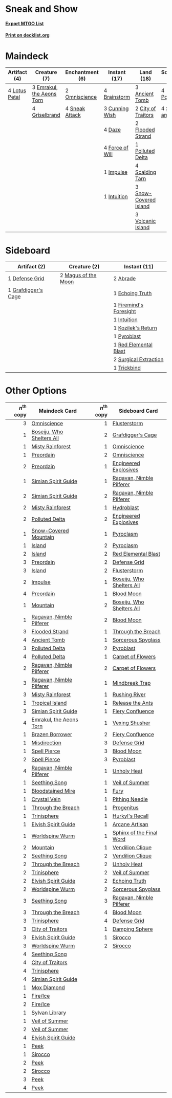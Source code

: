 # Sneak and Show

#### [Export MTGO List](../collection/Sneak%20and%20Show/Sneak%20and%20Show.txt)
#### [Print on decklist.org](http://decklist.org/?deckmain=3%09Ancient%20Tomb%0A4%09Brainstorm%0A2%09City%20of%20Traitors%0A3%09Cunning%20Wish%0A4%09Daze%0A3%09Emrakul,%20the%20Aeons%20Torn%0A2%09Flooded%20Strand%0A4%09Force%20of%20Will%0A4%09Griselbrand%0A1%09Impulse%0A1%09Intuition%0A4%09Lotus%20Petal%0A2%09Omniscience%0A1%09Polluted%20Delta%0A4%09Ponder%0A4%09Scalding%20Tarn%0A4%09Show%20and%20Tell%0A4%09Sneak%20Attack%0A3%09Snow-Covered%20Island%0A3%09Volcanic%20Island&deckside=2%09Abrade%0A1%09Defense%20Grid%0A1%09Echoing%20Truth%0A1%09Firemind's%20Foresight%0A1%09Grafdigger's%20Cage%0A1%09Intuition%0A1%09Kozilek's%20Return%0A2%09Magus%20of%20the%20Moon%0A1%09Pyroblast%0A1%09Red%20Elemental%20Blast%0A2%09Surgical%20Extraction%0A1%09Trickbind)
# Maindeck

|                                      Artifact (4)                                      |                                            Creature (7)                                            |                                     Enchantment (6)                                     |                                      Instant (17)                                      |                                           Land (18)                                            |                                       Sorcery (8)                                        |
|----------------------------------------------------------------------------------------|----------------------------------------------------------------------------------------------------|-----------------------------------------------------------------------------------------|----------------------------------------------------------------------------------------|------------------------------------------------------------------------------------------------|------------------------------------------------------------------------------------------|
|4 [Lotus Petal](http://gatherer.wizards.com/Pages/Card/Details.aspx?multiverseid=420602)|3 [Emrakul, the Aeons Torn](http://gatherer.wizards.com/Pages/Card/Details.aspx?multiverseid=397905)|2 [Omniscience](http://gatherer.wizards.com/Pages/Card/Details.aspx?multiverseid=288937) |4 [Brainstorm](http://gatherer.wizards.com/Pages/Card/Details.aspx?multiverseid=3897)   |3 [Ancient Tomb](http://gatherer.wizards.com/Pages/Card/Details.aspx?multiverseid=409567)       |4 [Ponder](http://gatherer.wizards.com/Pages/Card/Details.aspx?multiverseid=451051)       |
|                                                                                        |4 [Griselbrand](http://gatherer.wizards.com/Pages/Card/Details.aspx?multiverseid=239995)            |4 [Sneak Attack](http://gatherer.wizards.com/Pages/Card/Details.aspx?multiverseid=413690)|3 [Cunning Wish](http://gatherer.wizards.com/Pages/Card/Details.aspx?multiverseid=34400)|2 [City of Traitors](http://gatherer.wizards.com/Pages/Card/Details.aspx?multiverseid=6168)     |4 [Show and Tell](http://gatherer.wizards.com/Pages/Card/Details.aspx?multiverseid=416878)|
|                                                                                        |                                                                                                    |                                                                                         |4 [Daze](http://gatherer.wizards.com/Pages/Card/Details.aspx?multiverseid=189255)       |2 [Flooded Strand](http://gatherer.wizards.com/Pages/Card/Details.aspx?multiverseid=405098)     |                                                                                          |
|                                                                                        |                                                                                                    |                                                                                         |4 [Force of Will](http://gatherer.wizards.com/Pages/Card/Details.aspx?multiverseid=3107)|1 [Polluted Delta](http://gatherer.wizards.com/Pages/Card/Details.aspx?multiverseid=405104)     |                                                                                          |
|                                                                                        |                                                                                                    |                                                                                         |1 [Impulse](http://gatherer.wizards.com/Pages/Card/Details.aspx?multiverseid=446087)    |4 [Scalding Tarn](http://gatherer.wizards.com/Pages/Card/Details.aspx?multiverseid=405107)      |                                                                                          |
|                                                                                        |                                                                                                    |                                                                                         |1 [Intuition](http://gatherer.wizards.com/Pages/Card/Details.aspx?multiverseid=4707)    |3 [Snow-Covered Island](http://gatherer.wizards.com/Pages/Card/Details.aspx?multiverseid=121130)|                                                                                          |
|                                                                                        |                                                                                                    |                                                                                         |                                                                                        |3 [Volcanic Island](http://gatherer.wizards.com/Pages/Card/Details.aspx?multiverseid=887)       |                                                                                          |


# Sideboard

|                                         Artifact (2)                                         |                                         Creature (2)                                         |                                          Instant (11)                                           |
|----------------------------------------------------------------------------------------------|----------------------------------------------------------------------------------------------|-------------------------------------------------------------------------------------------------|
|1 [Defense Grid](http://gatherer.wizards.com/Pages/Card/Details.aspx?multiverseid=45481)      |2 [Magus of the Moon](http://gatherer.wizards.com/Pages/Card/Details.aspx?multiverseid=136152)|2 [Abrade](http://gatherer.wizards.com/Pages/Card/Details.aspx?multiverseid=430772)              |
|1 [Grafdigger's Cage](http://gatherer.wizards.com/Pages/Card/Details.aspx?multiverseid=278452)|                                                                                              |1 [Echoing Truth](http://gatherer.wizards.com/Pages/Card/Details.aspx?multiverseid=405212)       |
|                                                                                              |                                                                                              |1 [Firemind's Foresight](http://gatherer.wizards.com/Pages/Card/Details.aspx?multiverseid=405231)|
|                                                                                              |                                                                                              |1 [Intuition](http://gatherer.wizards.com/Pages/Card/Details.aspx?multiverseid=4707)             |
|                                                                                              |                                                                                              |1 [Kozilek's Return](http://gatherer.wizards.com/Pages/Card/Details.aspx?multiverseid=407608)    |
|                                                                                              |                                                                                              |1 [Pyroblast](http://gatherer.wizards.com/Pages/Card/Details.aspx?multiverseid=4083)             |
|                                                                                              |                                                                                              |1 [Red Elemental Blast](http://gatherer.wizards.com/Pages/Card/Details.aspx?multiverseid=814)    |
|                                                                                              |                                                                                              |2 [Surgical Extraction](http://gatherer.wizards.com/Pages/Card/Details.aspx?multiverseid=397706) |
|                                                                                              |                                                                                              |1 [Trickbind](http://gatherer.wizards.com/Pages/Card/Details.aspx?multiverseid=110499)           |


# Other Options

|*n*<sup>th</sup> copy|                                           Maindeck Card                                           |*n*<sup>th</sup> copy|                                          Sideboard Card                                           |
|--------------------:|---------------------------------------------------------------------------------------------------|--------------------:|---------------------------------------------------------------------------------------------------|
|                    3|[Omniscience](http://gatherer.wizards.com/Pages/Card/Details.aspx?multiverseid=288937)             |                    1|[Flusterstorm](http://gatherer.wizards.com/Pages/Card/Details.aspx?multiverseid=228255)            |
|                    1|[Boseiju, Who Shelters All](http://gatherer.wizards.com/Pages/Card/Details.aspx?multiverseid=75305)|                    2|[Grafdigger's Cage](http://gatherer.wizards.com/Pages/Card/Details.aspx?multiverseid=278452)       |
|                    1|[Misty Rainforest](http://gatherer.wizards.com/Pages/Card/Details.aspx?multiverseid=405102)        |                    1|[Omniscience](http://gatherer.wizards.com/Pages/Card/Details.aspx?multiverseid=288937)             |
|                    1|[Preordain](http://gatherer.wizards.com/Pages/Card/Details.aspx?multiverseid=405347)               |                    2|[Omniscience](http://gatherer.wizards.com/Pages/Card/Details.aspx?multiverseid=288937)             |
|                    2|[Preordain](http://gatherer.wizards.com/Pages/Card/Details.aspx?multiverseid=405347)               |                    1|[Engineered Explosives](http://gatherer.wizards.com/Pages/Card/Details.aspx?multiverseid=50139)    |
|                    1|[Simian Spirit Guide](http://gatherer.wizards.com/Pages/Card/Details.aspx?multiverseid=442137)     |                    1|[Ragavan, Nimble Pilferer](http://gatherer.wizards.com/Pages/Card/Details.aspx?multiverseid=522214)|
|                    2|[Simian Spirit Guide](http://gatherer.wizards.com/Pages/Card/Details.aspx?multiverseid=442137)     |                    2|[Ragavan, Nimble Pilferer](http://gatherer.wizards.com/Pages/Card/Details.aspx?multiverseid=522214)|
|                    2|[Misty Rainforest](http://gatherer.wizards.com/Pages/Card/Details.aspx?multiverseid=405102)        |                    1|[Hydroblast](http://gatherer.wizards.com/Pages/Card/Details.aspx?multiverseid=3915)                |
|                    2|[Polluted Delta](http://gatherer.wizards.com/Pages/Card/Details.aspx?multiverseid=405104)          |                    2|[Engineered Explosives](http://gatherer.wizards.com/Pages/Card/Details.aspx?multiverseid=50139)    |
|                    1|[Snow-Covered Mountain](http://gatherer.wizards.com/Pages/Card/Details.aspx?multiverseid=121233)   |                    1|[Pyroclasm](http://gatherer.wizards.com/Pages/Card/Details.aspx?multiverseid=129801)               |
|                    1|[Island](http://gatherer.wizards.com/Pages/Card/Details.aspx?multiverseid=439857)                  |                    2|[Pyroclasm](http://gatherer.wizards.com/Pages/Card/Details.aspx?multiverseid=129801)               |
|                    2|[Island](http://gatherer.wizards.com/Pages/Card/Details.aspx?multiverseid=439857)                  |                    2|[Red Elemental Blast](http://gatherer.wizards.com/Pages/Card/Details.aspx?multiverseid=814)        |
|                    3|[Preordain](http://gatherer.wizards.com/Pages/Card/Details.aspx?multiverseid=405347)               |                    2|[Defense Grid](http://gatherer.wizards.com/Pages/Card/Details.aspx?multiverseid=45481)             |
|                    3|[Island](http://gatherer.wizards.com/Pages/Card/Details.aspx?multiverseid=439857)                  |                    2|[Flusterstorm](http://gatherer.wizards.com/Pages/Card/Details.aspx?multiverseid=228255)            |
|                    2|[Impulse](http://gatherer.wizards.com/Pages/Card/Details.aspx?multiverseid=446087)                 |                    1|[Boseiju, Who Shelters All](http://gatherer.wizards.com/Pages/Card/Details.aspx?multiverseid=75305)|
|                    4|[Preordain](http://gatherer.wizards.com/Pages/Card/Details.aspx?multiverseid=405347)               |                    1|[Blood Moon](http://gatherer.wizards.com/Pages/Card/Details.aspx?multiverseid=45386)               |
|                    1|[Mountain](http://gatherer.wizards.com/Pages/Card/Details.aspx?multiverseid=439859)                |                    2|[Boseiju, Who Shelters All](http://gatherer.wizards.com/Pages/Card/Details.aspx?multiverseid=75305)|
|                    1|[Ragavan, Nimble Pilferer](http://gatherer.wizards.com/Pages/Card/Details.aspx?multiverseid=522214)|                    2|[Blood Moon](http://gatherer.wizards.com/Pages/Card/Details.aspx?multiverseid=45386)               |
|                    3|[Flooded Strand](http://gatherer.wizards.com/Pages/Card/Details.aspx?multiverseid=405098)          |                    1|[Through the Breach](http://gatherer.wizards.com/Pages/Card/Details.aspx?multiverseid=80250)       |
|                    4|[Ancient Tomb](http://gatherer.wizards.com/Pages/Card/Details.aspx?multiverseid=409567)            |                    1|[Sorcerous Spyglass](http://gatherer.wizards.com/Pages/Card/Details.aspx?multiverseid=435407)      |
|                    3|[Polluted Delta](http://gatherer.wizards.com/Pages/Card/Details.aspx?multiverseid=405104)          |                    2|[Pyroblast](http://gatherer.wizards.com/Pages/Card/Details.aspx?multiverseid=4083)                 |
|                    4|[Polluted Delta](http://gatherer.wizards.com/Pages/Card/Details.aspx?multiverseid=405104)          |                    1|[Carpet of Flowers](http://gatherer.wizards.com/Pages/Card/Details.aspx?multiverseid=5858)         |
|                    2|[Ragavan, Nimble Pilferer](http://gatherer.wizards.com/Pages/Card/Details.aspx?multiverseid=522214)|                    2|[Carpet of Flowers](http://gatherer.wizards.com/Pages/Card/Details.aspx?multiverseid=5858)         |
|                    3|[Ragavan, Nimble Pilferer](http://gatherer.wizards.com/Pages/Card/Details.aspx?multiverseid=522214)|                    1|[Mindbreak Trap](http://gatherer.wizards.com/Pages/Card/Details.aspx?multiverseid=197532)          |
|                    3|[Misty Rainforest](http://gatherer.wizards.com/Pages/Card/Details.aspx?multiverseid=405102)        |                    1|[Rushing River](http://gatherer.wizards.com/Pages/Card/Details.aspx?multiverseid=25942)            |
|                    1|[Tropical Island](http://gatherer.wizards.com/Pages/Card/Details.aspx?multiverseid=884)            |                    1|[Release the Ants](http://gatherer.wizards.com/Pages/Card/Details.aspx?multiverseid=152619)        |
|                    3|[Simian Spirit Guide](http://gatherer.wizards.com/Pages/Card/Details.aspx?multiverseid=442137)     |                    1|[Fiery Confluence](http://gatherer.wizards.com/Pages/Card/Details.aspx?multiverseid=405230)        |
|                    4|[Emrakul, the Aeons Torn](http://gatherer.wizards.com/Pages/Card/Details.aspx?multiverseid=397905) |                    1|[Vexing Shusher](http://gatherer.wizards.com/Pages/Card/Details.aspx?multiverseid=146016)          |
|                    1|[Brazen Borrower](http://gatherer.wizards.com/Pages/Card/Details.aspx?multiverseid=473001)         |                    2|[Fiery Confluence](http://gatherer.wizards.com/Pages/Card/Details.aspx?multiverseid=405230)        |
|                    1|[Misdirection](http://gatherer.wizards.com/Pages/Card/Details.aspx?multiverseid=382310)            |                    3|[Defense Grid](http://gatherer.wizards.com/Pages/Card/Details.aspx?multiverseid=45481)             |
|                    1|[Spell Pierce](http://gatherer.wizards.com/Pages/Card/Details.aspx?multiverseid=425876)            |                    3|[Blood Moon](http://gatherer.wizards.com/Pages/Card/Details.aspx?multiverseid=45386)               |
|                    2|[Spell Pierce](http://gatherer.wizards.com/Pages/Card/Details.aspx?multiverseid=425876)            |                    3|[Pyroblast](http://gatherer.wizards.com/Pages/Card/Details.aspx?multiverseid=4083)                 |
|                    4|[Ragavan, Nimble Pilferer](http://gatherer.wizards.com/Pages/Card/Details.aspx?multiverseid=522214)|                    1|[Unholy Heat](http://gatherer.wizards.com/Pages/Card/Details.aspx?multiverseid=522221)             |
|                    1|[Seething Song](http://gatherer.wizards.com/Pages/Card/Details.aspx?multiverseid=83377)            |                    1|[Veil of Summer](http://gatherer.wizards.com/Pages/Card/Details.aspx?multiverseid=466952)          |
|                    1|[Bloodstained Mire](http://gatherer.wizards.com/Pages/Card/Details.aspx?multiverseid=405094)       |                    1|[Fury](http://gatherer.wizards.com/Pages/Card/Details.aspx?multiverseid=522202)                    |
|                    1|[Crystal Vein](http://gatherer.wizards.com/Pages/Card/Details.aspx?multiverseid=15413)             |                    1|[Pithing Needle](http://gatherer.wizards.com/Pages/Card/Details.aspx?multiverseid=129526)          |
|                    1|[Through the Breach](http://gatherer.wizards.com/Pages/Card/Details.aspx?multiverseid=80250)       |                    1|[Progenitus](http://gatherer.wizards.com/Pages/Card/Details.aspx?multiverseid=179496)              |
|                    1|[Trinisphere](http://gatherer.wizards.com/Pages/Card/Details.aspx?multiverseid=43545)              |                    1|[Hurkyl's Recall](http://gatherer.wizards.com/Pages/Card/Details.aspx?multiverseid=135260)         |
|                    1|[Elvish Spirit Guide](http://gatherer.wizards.com/Pages/Card/Details.aspx?multiverseid=3134)       |                    1|[Arcane Artisan](http://gatherer.wizards.com/Pages/Card/Details.aspx?multiverseid=446001)          |
|                    1|[Worldspine Wurm](http://gatherer.wizards.com/Pages/Card/Details.aspx?multiverseid=253575)         |                    1|[Sphinx of the Final Word](http://gatherer.wizards.com/Pages/Card/Details.aspx?multiverseid=407573)|
|                    2|[Mountain](http://gatherer.wizards.com/Pages/Card/Details.aspx?multiverseid=439859)                |                    1|[Vendilion Clique](http://gatherer.wizards.com/Pages/Card/Details.aspx?multiverseid=442065)        |
|                    2|[Seething Song](http://gatherer.wizards.com/Pages/Card/Details.aspx?multiverseid=83377)            |                    2|[Vendilion Clique](http://gatherer.wizards.com/Pages/Card/Details.aspx?multiverseid=442065)        |
|                    2|[Through the Breach](http://gatherer.wizards.com/Pages/Card/Details.aspx?multiverseid=80250)       |                    2|[Unholy Heat](http://gatherer.wizards.com/Pages/Card/Details.aspx?multiverseid=522221)             |
|                    2|[Trinisphere](http://gatherer.wizards.com/Pages/Card/Details.aspx?multiverseid=43545)              |                    2|[Veil of Summer](http://gatherer.wizards.com/Pages/Card/Details.aspx?multiverseid=466952)          |
|                    2|[Elvish Spirit Guide](http://gatherer.wizards.com/Pages/Card/Details.aspx?multiverseid=3134)       |                    2|[Echoing Truth](http://gatherer.wizards.com/Pages/Card/Details.aspx?multiverseid=405212)           |
|                    2|[Worldspine Wurm](http://gatherer.wizards.com/Pages/Card/Details.aspx?multiverseid=253575)         |                    2|[Sorcerous Spyglass](http://gatherer.wizards.com/Pages/Card/Details.aspx?multiverseid=435407)      |
|                    3|[Seething Song](http://gatherer.wizards.com/Pages/Card/Details.aspx?multiverseid=83377)            |                    3|[Ragavan, Nimble Pilferer](http://gatherer.wizards.com/Pages/Card/Details.aspx?multiverseid=522214)|
|                    3|[Through the Breach](http://gatherer.wizards.com/Pages/Card/Details.aspx?multiverseid=80250)       |                    4|[Blood Moon](http://gatherer.wizards.com/Pages/Card/Details.aspx?multiverseid=45386)               |
|                    3|[Trinisphere](http://gatherer.wizards.com/Pages/Card/Details.aspx?multiverseid=43545)              |                    4|[Defense Grid](http://gatherer.wizards.com/Pages/Card/Details.aspx?multiverseid=45481)             |
|                    3|[City of Traitors](http://gatherer.wizards.com/Pages/Card/Details.aspx?multiverseid=6168)          |                    1|[Damping Sphere](http://gatherer.wizards.com/Pages/Card/Details.aspx?multiverseid=443101)          |
|                    3|[Elvish Spirit Guide](http://gatherer.wizards.com/Pages/Card/Details.aspx?multiverseid=3134)       |                    1|[Sirocco](http://gatherer.wizards.com/Pages/Card/Details.aspx?multiverseid=3463)                   |
|                    3|[Worldspine Wurm](http://gatherer.wizards.com/Pages/Card/Details.aspx?multiverseid=253575)         |                    2|[Sirocco](http://gatherer.wizards.com/Pages/Card/Details.aspx?multiverseid=3463)                   |
|                    4|[Seething Song](http://gatherer.wizards.com/Pages/Card/Details.aspx?multiverseid=83377)            |                     |                                                                                                   |
|                    4|[City of Traitors](http://gatherer.wizards.com/Pages/Card/Details.aspx?multiverseid=6168)          |                     |                                                                                                   |
|                    4|[Trinisphere](http://gatherer.wizards.com/Pages/Card/Details.aspx?multiverseid=43545)              |                     |                                                                                                   |
|                    4|[Simian Spirit Guide](http://gatherer.wizards.com/Pages/Card/Details.aspx?multiverseid=442137)     |                     |                                                                                                   |
|                    1|[Mox Diamond](http://gatherer.wizards.com/Pages/Card/Details.aspx?multiverseid=5193)               |                     |                                                                                                   |
|                    1|[Fire/Ice](http://gatherer.wizards.com/Pages/Card/Details.aspx?multiverseid=27165)                 |                     |                                                                                                   |
|                    2|[Fire/Ice](http://gatherer.wizards.com/Pages/Card/Details.aspx?multiverseid=27165)                 |                     |                                                                                                   |
|                    1|[Sylvan Library](http://gatherer.wizards.com/Pages/Card/Details.aspx?multiverseid=2240)            |                     |                                                                                                   |
|                    1|[Veil of Summer](http://gatherer.wizards.com/Pages/Card/Details.aspx?multiverseid=466952)          |                     |                                                                                                   |
|                    2|[Veil of Summer](http://gatherer.wizards.com/Pages/Card/Details.aspx?multiverseid=466952)          |                     |                                                                                                   |
|                    4|[Elvish Spirit Guide](http://gatherer.wizards.com/Pages/Card/Details.aspx?multiverseid=3134)       |                     |                                                                                                   |
|                    1|[Peek](http://gatherer.wizards.com/Pages/Card/Details.aspx?multiverseid=130903)                    |                     |                                                                                                   |
|                    1|[Sirocco](http://gatherer.wizards.com/Pages/Card/Details.aspx?multiverseid=3463)                   |                     |                                                                                                   |
|                    2|[Peek](http://gatherer.wizards.com/Pages/Card/Details.aspx?multiverseid=130903)                    |                     |                                                                                                   |
|                    2|[Sirocco](http://gatherer.wizards.com/Pages/Card/Details.aspx?multiverseid=3463)                   |                     |                                                                                                   |
|                    3|[Peek](http://gatherer.wizards.com/Pages/Card/Details.aspx?multiverseid=130903)                    |                     |                                                                                                   |
|                    4|[Peek](http://gatherer.wizards.com/Pages/Card/Details.aspx?multiverseid=130903)                    |                     |                                                                                                   |

